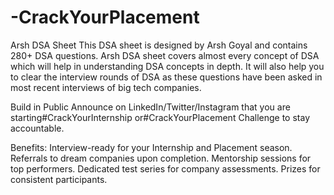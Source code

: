 # -CrackYourPlacement
Arsh DSA Sheet This DSA sheet is designed by Arsh Goyal and contains 280+ DSA questions. Arsh DSA sheet covers almost every concept of DSA which will help in understanding DSA concepts in depth. It will also help you to clear the interview rounds of DSA as these questions have been asked in most recent interviews of big tech companies.


Build in Public
Announce on LinkedIn/Twitter/Instagram that you are starting#CrackYourInternship or#CrackYourPlacement Challenge to stay accountable.

Benefits:
Interview-ready for your Internship and Placement season.
Referrals to dream companies upon completion.
Mentorship sessions for top performers.
Dedicated test series for company assessments.
Prizes for consistent participants.
